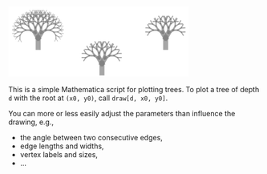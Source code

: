 ![](trees.png)


This is a simple Mathematica script for plotting trees. To plot a tree of depth `d` with the root at `(x0, y0)`, call `draw[d, x0, y0]`.

You can more or less easily adjust the parameters than influence the drawing, e.g., 

- the angle between two consecutive edges,
- edge lengths and widths,
- vertex labels and sizes,
- ...

